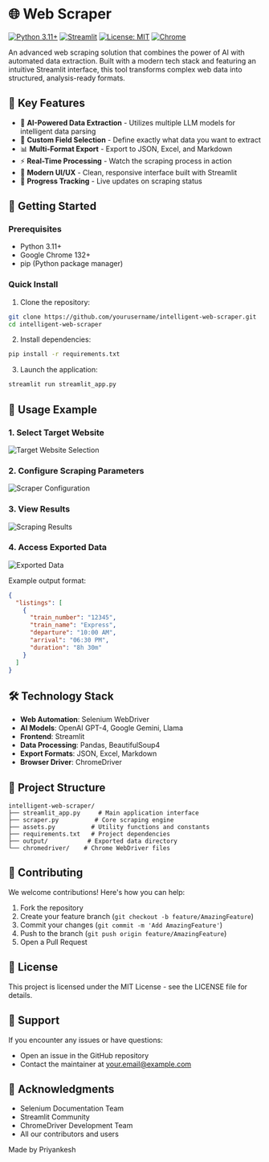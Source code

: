 # 🌐 Web Scraper

[![Python 3.11+](https://img.shields.io/badge/python-3.11+-blue.svg)](https://www.python.org/downloads/)
[![Streamlit](https://img.shields.io/badge/Streamlit-1.28+-red.svg)](https://streamlit.io/)
[![License: MIT](https://img.shields.io/badge/License-MIT-yellow.svg)](https://opensource.org/licenses/MIT)
[![Chrome](https://img.shields.io/badge/Chrome-132+-green.svg)](https://www.google.com/chrome/)

An advanced web scraping solution that combines the power of AI with automated data extraction. Built with a modern tech stack and featuring an intuitive Streamlit interface, this tool transforms complex web data into structured, analysis-ready formats.

## 🌟 Key Features

- 🤖 **AI-Powered Data Extraction** - Utilizes multiple LLM models for intelligent data parsing
- 🎯 **Custom Field Selection** - Define exactly what data you want to extract
- 📊 **Multi-Format Export** - Export to JSON, Excel, and Markdown
- ⚡ **Real-Time Processing** - Watch the scraping process in action
- 🎨 **Modern UI/UX** - Clean, responsive interface built with Streamlit
- 🔄 **Progress Tracking** - Live updates on scraping status

## 🚀 Getting Started

### Prerequisites

- Python 3.11+
- Google Chrome 132+
- pip (Python package manager)

### Quick Install

1. Clone the repository:
```bash
git clone https://github.com/yourusername/intelligent-web-scraper.git
cd intelligent-web-scraper
```

2. Install dependencies:
```bash
pip install -r requirements.txt
```

3. Launch the application:
```bash
streamlit run streamlit_app.py
```

## 📸 Usage Example

### 1. Select Target Website
![Target Website Selection](https://github.com/user-attachments/assets/8a94ce17-6ffc-4da1-9ce2-c43cbab3968c)

### 2. Configure Scraping Parameters
![Scraper Configuration](https://github.com/user-attachments/assets/748fa4a1-cb2e-486f-944a-798f0c534dfd)

### 3. View Results
![Scraping Results](https://github.com/user-attachments/assets/511460f8-31d6-4b0b-a9a1-30ab418080f9)

### 4. Access Exported Data
![Exported Data](https://github.com/user-attachments/assets/638d466b-ac71-4298-be5a-6f116944f2b9)

Example output format:
```json
{
  "listings": [
    {
      "train_number": "12345",
      "train_name": "Express",
      "departure": "10:00 AM",
      "arrival": "06:30 PM",
      "duration": "8h 30m"
    }
  ]
}
```

## 🛠️ Technology Stack

- **Web Automation**: Selenium WebDriver
- **AI Models**: OpenAI GPT-4, Google Gemini, Llama
- **Frontend**: Streamlit
- **Data Processing**: Pandas, BeautifulSoup4
- **Export Formats**: JSON, Excel, Markdown
- **Browser Driver**: ChromeDriver

## 📁 Project Structure

```
intelligent-web-scraper/
├── streamlit_app.py     # Main application interface
├── scraper.py          # Core scraping engine
├── assets.py          # Utility functions and constants
├── requirements.txt   # Project dependencies
├── output/           # Exported data directory
└── chromedriver/    # Chrome WebDriver files
```

## 🤝 Contributing

We welcome contributions! Here's how you can help:

1. Fork the repository
2. Create your feature branch (`git checkout -b feature/AmazingFeature`)
3. Commit your changes (`git commit -m 'Add AmazingFeature'`)
4. Push to the branch (`git push origin feature/AmazingFeature`)
5. Open a Pull Request

## 📝 License

This project is licensed under the MIT License - see the LICENSE file for details.

## 👥 Support

If you encounter any issues or have questions:
- Open an issue in the GitHub repository
- Contact the maintainer at your.email@example.com

## 🙏 Acknowledgments

- Selenium Documentation Team
- Streamlit Community
- ChromeDriver Development Team
- All our contributors and users


Made by Priyankesh